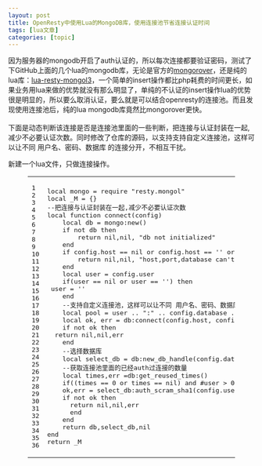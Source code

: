 ```yaml
---
layout: post
title: OpenResty中使用Lua的MongoDB库，使用连接池节省连接认证时间 
tags: [lua文章]
categories: [topic]
---
```

<p>因为服务器的mongodb开启了auth认证的，所以每次连接都要验证密码，测试了下GitHub上面的几个lua的mongodb库，无论是官方的<a href="https://github.com/mongodb-labs/mongorover" title="mongorover" target="_blank" rel="external noopener noreferrer">mongorover</a>，还是纯的lua库：<a href="https://github.com/LuaDist2/lua-resty-mongol3" title="lua-resty-mongol3" target="_blank" rel="external noopener noreferrer">lua-resty-mongol3</a>，一个简单的insert操作都比php耗费的时间更长，如果业务用lua来做的优势就没有那么明显了，单纯的不认证的insert操作lua的优势很是明显的，所以要么取消认证，要么就是可以结合openresty的连接池。而且发现使用连接池后，纯的lua mongodb库竟然比mongorover更快。<br/><br/>下面是动态判断该连接是否是连接池里面的一些判断，把连接与认证封装在一起,减少不必要认证次数。同时修改了仓库的源码，以支持支持自定义连接池，这样可以让不同 用户名、密码、数据库 的连接分开，不相互干扰。</p>
<p>新建一个lua文件，只做连接操作。</p>
<figure class="highlight plain"><table><tbody><tr><td class="gutter"><pre><div class="line">1</div><div class="line">2</div><div class="line">3</div><div class="line">4</div><div class="line">5</div><div class="line">6</div><div class="line">7</div><div class="line">8</div><div class="line">9</div><div class="line">10</div><div class="line">11</div><div class="line">12</div><div class="line">13</div><div class="line">14</div><div class="line">15</div><div class="line">16</div><div class="line">17</div><div class="line">18</div><div class="line">19</div><div class="line">20</div><div class="line">21</div><div class="line">22</div><div class="line">23</div><div class="line">24</div><div class="line">25</div><div class="line">26</div><div class="line">27</div><div class="line">28</div><div class="line">29</div><div class="line">30</div><div class="line">31</div><div class="line">32</div><div class="line">33</div><div class="line">34</div><div class="line">35</div><div class="line">36</div></pre></td><td class="code"><pre><div class="line">local mongo = require &#34;resty.mongol&#34;</div><div class="line">local _M = {}</div><div class="line"></div><div class="line">--把连接与认证封装在一起,减少不必要认证次数</div><div class="line">local function connect(config)</div><div class="line">    local db = mongo:new()</div><div class="line">    if not db then</div><div class="line">        return nil,nil, &#34;db not initialized&#34;</div><div class="line">    end</div><div class="line">    if config.host == nil or config.host == &#39;&#39; or config.port == nil or config.port == &#39;&#39; or config.database == nil or config.database == &#39;&#39; then</div><div class="line">        return nil,nil, &#34;host,port,database can&#39;t empty&#34;</div><div class="line">    end</div><div class="line">    local user = config.user</div><div class="line">    if(user == nil or user == &#39;&#39;) then</div><div class="line">	user = &#39;&#39;</div><div class="line">    end</div><div class="line">    --支持自定义连接池，这样可以让不同 用户名、密码、数据库 的连接分开，不相互干扰，mongol库本身是没有实现的，所以修改了源码</div><div class="line">    local pool = user .. &#34;:&#34; .. config.database .. &#34;:&#34; .. config.host .. &#34;:&#34; .. config.port</div><div class="line">    local ok, err = db:connect(config.host, config.port, {pool = pool}) </div><div class="line">    if not ok then</div><div class="line">	return nil,nil,err</div><div class="line">    end</div><div class="line">    --选择数据库</div><div class="line">    local select_db = db:new_db_handle(config.database)</div><div class="line">    --获取连接池里面的已经auth过连接的数量</div><div class="line">    local times,err =db:get_reused_times()</div><div class="line">    if((times == 0 or times == nil) and #user &gt; 0) then</div><div class="line">	 ok,err = select_db:auth_scram_sha1(config.user,config.password)</div><div class="line">	if not ok then</div><div class="line">		return nil,nil,err</div><div class="line">     	end</div><div class="line">    end</div><div class="line">    return db,select_db,nil</div><div class="line">end</div><div class="line"></div><div class="line">return _M</div></pre></td></tr></tbody></table></figure>